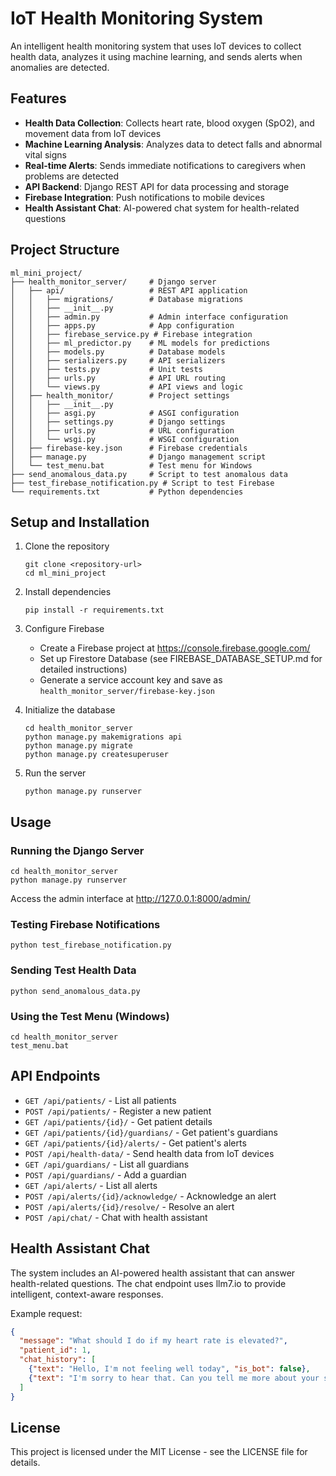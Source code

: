 # IoT Health Monitoring System

An intelligent health monitoring system that uses IoT devices to collect health data, analyzes it using machine learning, and sends alerts when anomalies are detected.

## Features

- **Health Data Collection**: Collects heart rate, blood oxygen (SpO2), and movement data from IoT devices
- **Machine Learning Analysis**: Analyzes data to detect falls and abnormal vital signs
- **Real-time Alerts**: Sends immediate notifications to caregivers when problems are detected
- **API Backend**: Django REST API for data processing and storage
- **Firebase Integration**: Push notifications to mobile devices
- **Health Assistant Chat**: AI-powered chat system for health-related questions

## Project Structure

```
ml_mini_project/
├── health_monitor_server/     # Django server
│   ├── api/                   # REST API application
│   │   ├── migrations/        # Database migrations
│   │   ├── __init__.py        
│   │   ├── admin.py           # Admin interface configuration
│   │   ├── apps.py            # App configuration
│   │   ├── firebase_service.py # Firebase integration
│   │   ├── ml_predictor.py    # ML models for predictions
│   │   ├── models.py          # Database models
│   │   ├── serializers.py     # API serializers
│   │   ├── tests.py           # Unit tests
│   │   ├── urls.py            # API URL routing
│   │   └── views.py           # API views and logic
│   ├── health_monitor/        # Project settings
│   │   ├── __init__.py
│   │   ├── asgi.py            # ASGI configuration
│   │   ├── settings.py        # Django settings
│   │   ├── urls.py            # URL configuration
│   │   └── wsgi.py            # WSGI configuration
│   ├── firebase-key.json      # Firebase credentials
│   ├── manage.py              # Django management script
│   └── test_menu.bat          # Test menu for Windows
├── send_anomalous_data.py     # Script to test anomalous data
├── test_firebase_notification.py # Script to test Firebase
└── requirements.txt           # Python dependencies
```

## Setup and Installation

1. Clone the repository
   ```
   git clone <repository-url>
   cd ml_mini_project
   ```

2. Install dependencies
   ```
   pip install -r requirements.txt
   ```

3. Configure Firebase
   - Create a Firebase project at https://console.firebase.google.com/
   - Set up Firestore Database (see FIREBASE_DATABASE_SETUP.md for detailed instructions)
   - Generate a service account key and save as `health_monitor_server/firebase-key.json`

4. Initialize the database
   ```
   cd health_monitor_server
   python manage.py makemigrations api
   python manage.py migrate
   python manage.py createsuperuser
   ```

5. Run the server
   ```
   python manage.py runserver
   ```

## Usage

### Running the Django Server

```
cd health_monitor_server
python manage.py runserver
```

Access the admin interface at http://127.0.0.1:8000/admin/

### Testing Firebase Notifications

```
python test_firebase_notification.py
```

### Sending Test Health Data

```
python send_anomalous_data.py
```

### Using the Test Menu (Windows)

```
cd health_monitor_server
test_menu.bat
```

## API Endpoints

- `GET /api/patients/` - List all patients
- `POST /api/patients/` - Register a new patient
- `GET /api/patients/{id}/` - Get patient details
- `GET /api/patients/{id}/guardians/` - Get patient's guardians
- `GET /api/patients/{id}/alerts/` - Get patient's alerts
- `POST /api/health-data/` - Send health data from IoT devices
- `GET /api/guardians/` - List all guardians
- `POST /api/guardians/` - Add a guardian
- `GET /api/alerts/` - List all alerts
- `POST /api/alerts/{id}/acknowledge/` - Acknowledge an alert
- `POST /api/alerts/{id}/resolve/` - Resolve an alert
- `POST /api/chat/` - Chat with health assistant

## Health Assistant Chat

The system includes an AI-powered health assistant that can answer health-related questions. The chat endpoint uses llm7.io to provide intelligent, context-aware responses.

Example request:
```json
{
  "message": "What should I do if my heart rate is elevated?",
  "patient_id": 1,
  "chat_history": [
    {"text": "Hello, I'm not feeling well today", "is_bot": false},
    {"text": "I'm sorry to hear that. Can you tell me more about your symptoms?", "is_bot": true}
  ]
}
```

## License

This project is licensed under the MIT License - see the LICENSE file for details.